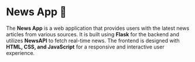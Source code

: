 # News App 📰
The **News App** is a web application that provides users with the latest news articles from various sources. It is built using **Flask** for the backend and utilizes **NewsAPI** to fetch real-time news. The frontend is designed with **HTML, CSS, and JavaScript** for a responsive and interactive user experience.
